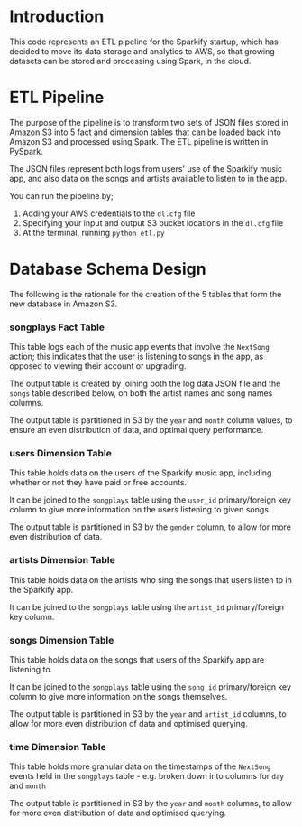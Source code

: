 # Introduction

This code represents an ETL pipeline for the Sparkify startup, which has decided to move its data storage and analytics to AWS, so that growing datasets can be stored and processing using Spark, in the cloud.

# ETL Pipeline

The purpose of the pipeline is to transform two sets of JSON files stored in Amazon S3 into 5 fact and dimension tables that can be loaded back into Amazon S3 and processed using Spark. The ETL pipeline is written in PySpark.

The JSON files represent both logs from users' use of the Sparkify music app, and also data on the songs and artists available to listen to in the app.

You can run the pipeline by;

1. Adding your AWS credentials to the <code>dl.cfg</code> file
2. Specifying your input and output S3 bucket locations in the <code>dl.cfg</code> file
2. At the terminal, running <code>python etl.py</code> 

# Database Schema Design

The following is the rationale for the creation of the 5 tables that form the new database in Amazon S3.

### songplays Fact Table

This table logs each of the music app events that involve the <code>NextSong</code> action; this indicates that the user is listening to songs in the app, as opposed to viewing their account or upgrading.

The output table is created by joining both the log data JSON file and the <code>songs</code> table described below, on both the artist names and song names columns.

The output table is partitioned in S3 by the <code>year</code> and <code>month</code> column values, to ensure an even distribution of data, and optimal query performance.

### users Dimension Table

This table holds data on the users of the Sparkify music app, including whether or not they have paid or free accounts.

It can be joined to the <code>songplays</code> table using the <code>user_id</code> primary/foreign key column to give more information on the users listening to given songs.

The output table is partitioned in S3 by the <code>gender</code> column, to allow for more even distribution of data.

### artists Dimension Table

This table holds data on the artists who sing the songs that users listen to in the Sparkify app.

It can be joined to the <code>songplays</code> table using the <code>artist_id</code> primary/foreign key column.


### songs Dimension Table

This table holds data on the songs that users of the Sparkify app are listening to.

It can be joined to the <code>songplays</code> table using the <code>song_id</code> primary/foreign key column to give more information on the songs themselves.

The output table is partitioned in S3 by the <code>year</code> and <code>artist_id</code> columns, to allow for more even distribution of data and optimised querying.


### time Dimension Table

This table holds more granular data on the timestamps of the <code>NextSong</code> events held in the <code>songplays</code> table - e.g. broken down into columns for <code>day</code> and <code>month</code>

The output table is partitioned in S3 by the <code>year</code> and <code>month</code> columns, to allow for more even distribution of data and optimised querying.


